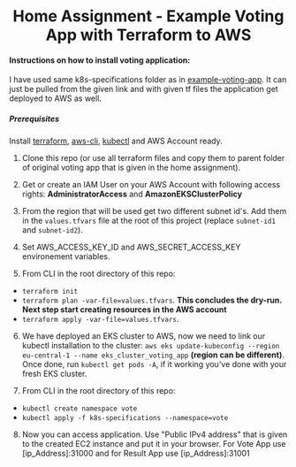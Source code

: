 <h1 align="center">  Home Assignment - Example Voting App with Terraform to AWS</h1>

#### Instructions on how to install voting application:

I have used same k8s-specifications folder as in [example-voting-app](https://github.com/dockersamples/example-voting-app). It can just be pulled from the given link and with given tf files the application get deployed to AWS as well.

##### Prerequisites

 Install [terraform](https://learn.hashicorp.com/tutorials/terraform/install-cli), [aws-cli](https://docs.aws.amazon.com/cli/latest/userguide/getting-started-install.html), [kubectl](https://kubernetes.io/docs/tasks/tools/) and AWS Account ready.

1. Clone this repo (or use all terraform files and copy them to parent folder of original voting app that is given in the home assignment).

2. Get or create an IAM User on your AWS Account with following access rights:
 **AdministratorAccess** and **AmazonEKSClusterPolicy** 

3. From the region that will be used get two different subnet id's. Add them in the `values.tfvars` file at the root of this project (replace `subnet-id1` and `subnet-id2`).

4. Set AWS_ACCESS_KEY_ID and AWS_SECRET_ACCESS_KEY environement variables.

5. From CLI in the root directory of this repo:
  - `terraform init`
  - `terraform plan -var-file=values.tfvars`. 
**This concludes the dry-run. Next step start creating resources in the AWS account**
  - `terraform apply -var-file=values.tfvars`.

6. We have deployed an EKS cluster to AWS, now we need to link our kubectl installation to the cluster: 
`aws eks update-kubeconfig --region eu-central-1 --name eks_cluster_voting_app` **(region can be different)**.
Once done, run `kubectl get pods -A`, if it working you've done with your fresh EKS cluster.

7. From CLI in the root directory of this repo:
  - `kubectl create namespace vote`
  - `kubectl apply -f k8s-specifications --namespace=vote`

8. Now you can access application. Use "Public IPv4 address" that is given to the created EC2 instance and put it in your browser. For Vote App use [ip_Address]:31000 and for Result App use [ip_Address]:31001
